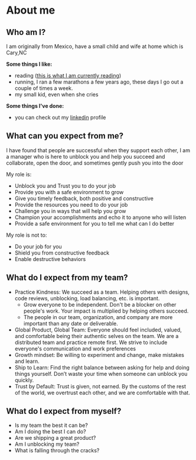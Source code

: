 # About me

## Who am I?

I am originally from Mexico, have a small child and wife at home which is Cary,NC 

**Some things I like:**
 * reading ([this is what I am currently reading](https://www.goodreads.com/user/show/47474569-octavio-licea))
 * running, I ran a few marathons a few years ago, these days I go out a couple of times a week.
 * my small kid, even when she cries

**Some things I've done:**
* you can check out my [linkedin]( www.linkedin.com/in/olicea) profile

## What can you expect from me?

I have found that people are successful when they support each other, I am a manager who is here to unblock you and help you succeed and collaborate, open the door, and sometimes gently push you into the door

My role is: 
* Unblock you and Trust you to do your job
* Provide you with a safe environment to grow
* Give you timely feedback, both positive and constructive
* Provide the resources you need to do your job
* Challenge you in ways that will help you grow
* Champion your accomplishments and echo it to anyone who will listen
* Provide a safe environment for you to tell me what can I do better

My role is not to:
* Do your job for you
* Shield you from constructive feedback
* Enable destructive behaviors

## What do I expect from my team?

* Practice Kindness: We succeed as a team. Helping others with designs, code reviews, unblocking, load balancing, etc. is important. 
  * Grow everyone to be independent. Don't be a blocker on other people's work. Your impact is multiplied by helping others succeed.
  * The people in our team, organization, and company are more important than any date or deliverable.
* Global Product, Global Team: Everyone should feel included, valued, and comfortable being their authentic selves on the team. We are a distributed team and practice remote first. We strive to include everyone's communication and work preferences 
* Growth mindset: Be willing to experiment and change, make mistakes and learn.
* Ship to Learn: Find the right balance between asking for help and doing things yourself. Don’t waste your time when someone can unblock you quickly.
* Trust by Default: Trust is given, not earned. By the customs of the rest of the world, we overtrust each other, and we are comfortable with that.

## What do I expect from myself?

* Is my team the best it can be?
* Am I doing the best I can do?
* Are we shipping a great product?
* Am I unblocking my team?
* What is falling through the cracks?

